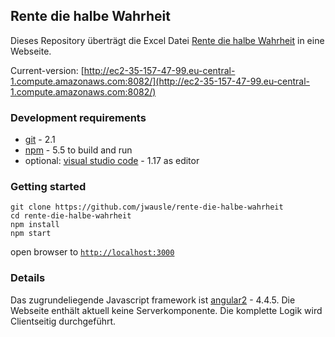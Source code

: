 ## Rente die halbe Wahrheit

Dieses Repository überträgt die Excel Datei [Rente die halbe Wahrheit](http://www.bessere-beratung-bieten.de/files/2017-07/renteninformation-die-halbe-wahrheit-07.2017.xlsm) in eine Webseite.

Current-version: [http://ec2-35-157-47-99.eu-central-1.compute.amazonaws.com:8082/](http://ec2-35-157-47-99.eu-central-1.compute.amazonaws.com:8082/) 

### Development requirements

- [git](https://git-scm.com/downloads) - 2.1 
- [npm](https://www.npmjs.com/get-npm) - 5.5 to build and run
- optional: [visual studio code](https://code.visualstudio.com/download) - 1.17 as editor

### Getting started

```
git clone https://github.com/jwausle/rente-die-halbe-wahrheit
cd rente-die-halbe-wahrheit
npm install 
npm start 
```

open browser to [`http://localhost:3000`](http://localhost:3000)

### Details 

Das zugrundeliegende Javascript framework ist [angular2](https://angular.io/) - 4.4.5. Die Webseite enthält aktuell keine Serverkomponente. Die komplette Logik wird Clientseitig durchgeführt.
